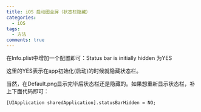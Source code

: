 ```yaml
---
title: iOS 启动图全屏（状态栏隐藏）
categories:
  - iOS
tags:
  - 方法
comments: true
---
```



<!-- more -->
在Info.plist中增加一个配置即可：Status bar is initially hidden    为YES

这里的YES表示在app初始化(启动)的时候就隐藏状态栏。

当然，在Default.png显示完毕后状态栏还是隐藏的。如果想重新显示状态栏，补上下面代码即可：
```
[UIApplication sharedApplication].statusBarHidden = NO;
```